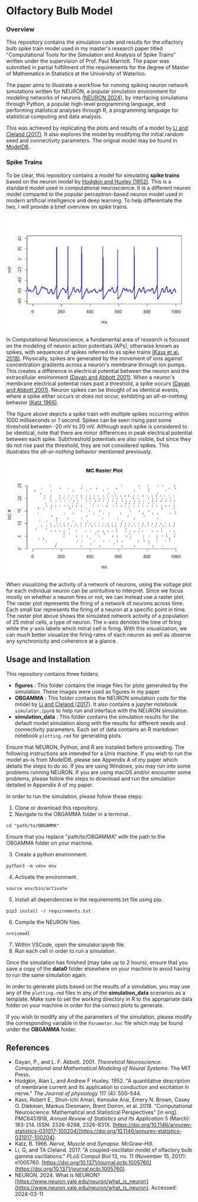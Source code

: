 # Olfactory Bulb Model 

### Overview 

This repository contains the simulation code and results for the olfactory bulb spike train model used in my master's research paper titled "Computational Tools for the Simulation and Analysis of Spike Trains" written under the supervision of Prof. Paul Marriott. The paper was submitted in partial fulfillment of the requirements for the degree of Master of Mathematics in Statistics at the University of Waterloo.

The paper aims to illustrate a workflow for running spiking neuron network simulations written for NEURON, a popular simulation environment for modeling networks of neurons ([NEURON 2024](#references)), by interfacing simulations through Python, a popular high-level programming language, and performing statistical analyses through R, a programming language for statistical computing and data analysis.

This was achieved by replicating the plots and results of a model by [Li and Cleland (2017)](#references). 
It also explores the model by modifying the initial random seed and connectivity parameters. 
The orignal model may be found in [ModelDB](https://modeldb.science/232097). 


### Spike Trains

To be clear, this repository contains a model for simulating **spike trains** based on the neuron model by  [Hodgkin and Huxley (1952)](#references). This is a standard model used in computational neuroscience. It 
is a different neuron model compared to the popular perceptron-based neuron model used in modern artificial intelligence and deep learning. To help differentiate the two, I will provide a brief overview on spike trains. 

![Spike Train](figures/spike-train.png)

In Computational Neuroscience, a fundamental area of research is focused on the modeling of neuron action potentials (APs), otherwise known as spikes, with sequences of spikes referred to as spike trains [(Kass et al. 2018)](#references). Physically, spikes are generated by the movement of ions against concentration gradients across a neuron's membrane through ion pumps. This creates a difference in electrical potential between the neuron and the extracellular environment [(Dayan and Abbott 2001)](#references). When a neuron's membrane electrical potential rises past a threshold, a spike occurs [(Dayan and Abbott 2001)](#references). Neuron spikes can be thought of as identical events, where a spike either occurs or does not occur, exhibiting an *all-or-nothing* behavior [(Katz 1966)](#references). 

The figure above depicts a spike train with multiple spikes occurring within 1000 milliseconds or 1 second. Spikes can be seen rising past some threshold between -20 mV to 20 mV. Although each spike is considered to be identical, note that there are minor differences in peak electrical potential between each  spike. Subthreshold potentials are also visible, but since they do not rise past the threshold, they are not considered spikes. This illustrates the *all-or-nothing* behavior mentioned previously.

![Raster Plot](figures/fig2d2-mc-raster.png)

When visualizing the activity of a network of neurons, using the voltage plot for each individual neuron can be unintuitive to interpret. Since we focus mostly on whether a neuron fires or not, we can instead use a raster plot. The raster plot represents the firing of a network of neurons across time. Each small bar represents the firing of a neuron at a specific point in time. The raster plot above shows the simulated network activity of a population of 25 mitral cells, a type of neuron. The x-axis denotes the time of firing while the y-axis labels which mitral cell is firing. With this visualization, we can much better visualize the firing rates of each neuron as well as observe any synchronicity and coherence at a glance.


## Usage and Installation

This repository contains three folders:

- **figures** : This folder contains the image files for plots generated by the simulation. These images were used as figures in my paper
- **OBGAMMA** : This folder contains the NEURON simulation code for the model by [Li and Cleland (2017)](#references). It also contains a jupyter notebook `simulator.ipynb` to help run and interface with the NEURON simulation. 
- **simulation_data** : This folder contains the simulation results for the default model simulation along with the results for different seeds and connectivity parameters. Each set of data contains an R markdown notebook `plotting.rmd` for generating plots.

Ensure that NEURON, Python, and R are installed before proceeding. The following instructions are intended for a Unix machine. If you wish to run the model as-is from ModelDB, please see Appendix A of my paper which details the steps to do so. If you are using Windows, you may run into some problems running NEURON. If you are using macOS and/or encounter some problems, please follow the steps to download and run the simulation detailed in Appendix A of my paper.

In order to run the simulation, please follow these steps:

1. Clone or download this repository.
2. Navigate to the OBGAMMA folder in a terminal.
```
cd "path/to/OBGAMMA"
```
Ensure that you replace "path/to/OBGAMMA" with the path to the OBGAMMA folder on your machine.

3. Create a python environment.
```
python3 -m venv env
```
4. Activate the environment.
```
source env/bin/activate
```
5. Install all dependencies in the requirements.txt file using pip.
```
pip3 install -r requirements.txt
```
6. Compile the NEURON files.
```
nrnivmodl
```
7. Within VSCode, open the simulator.ipynb file. 
8. Run each cell in order to run a simulation.

Once the simulation has finished (may take up to 2 hours), ensure that you save a copy of the **data0** folder elsewhere on your machine to avoid having to run the same simulation again. 

In order to generate plots based on the results of a simulation, you may use any of the `plotting.rmd` files in any of the **simulation_data** scenarios as a template. Make sure to set the working directory in R to the appropriate data folder on your machine in order for the correct plots to generate.

If you wish to modify any of the parameters of the simulation, please modify the corresponding variable in the `Parameter.hoc` file which may be found under the **OBGAMMA** folder. 

## References
- Dayan, P., and L. F. Abbott. 2001. _Theoretical Neuroscience: Computational and Mathematical Modeling of Neural Systems_. The MIT Press.
- Hodgkin, Alan L, and Andrew F Huxley. 1952. "A quantitative description of membrane current and its application to conduction and excitation in nerve." _The Journal of physiology_ 117 (4): 500–544.
- Kass, Robert E., Shun-Ichi Amari, Kensuke Arai, Emery N. Brown, Casey O. Diekman, Markus Diesmann, Brent Doiron, et al. 2018. "Computational Neuroscience: Mathematical and Statistical Perspectives" [in eng]. PMC6451918, _Annual Review of Statistics and Its Application_ 5 (March): 183-214. ISSN: 2326-8298, 2326-831X. [https://doi.org/10.1146/annurev-statistics-031017-100204](https://doi.org/10.1146/annurev-statistics-031017-100204).
- Katz, B. 1966. _Nerve, Muscle and Synapse_. McGraw-Hill.
- Li, G, and TA Cleland. 2017. "A coupled-oscillator model of olfactory bulb gamma oscillations." _PLoS Comput Biol_ 13, no. 11 (November 15, 2017): e1005760. [https://doi.org/10.1371/journal.pcbi.1005760](https://doi.org/10.1371/journal.pcbi.1005760).
- NEURON. 2024. What is NEURON? [https://www.neuron.yale.edu/neuron/what_is_neuron](https://www.neuron.yale.edu/neuron/what_is_neuron). Accessed: 2024-03-11
